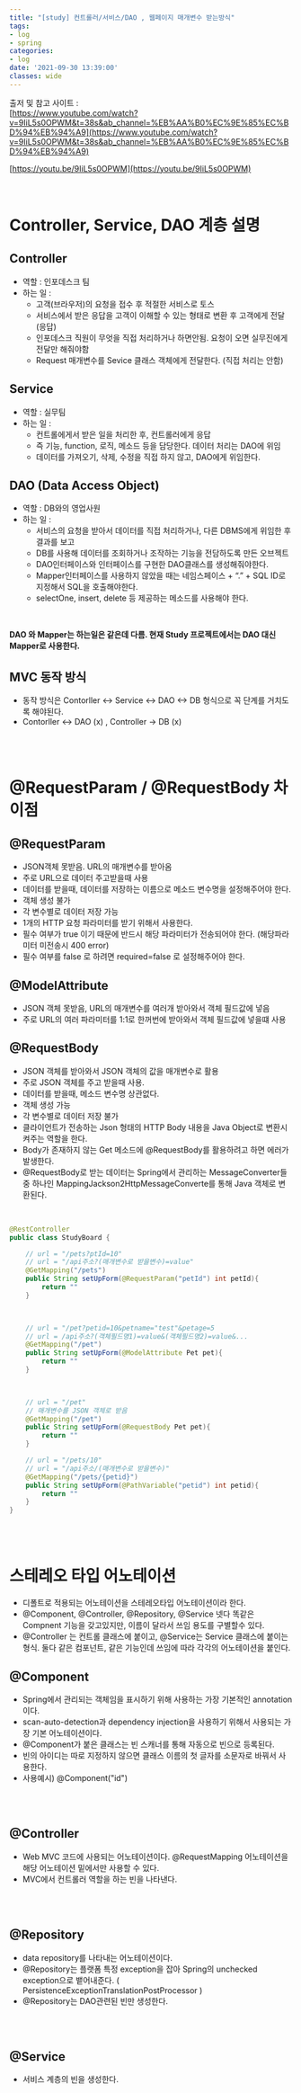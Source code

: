 ```yaml
---
title: "[study] 컨트롤러/서비스/DAO , 웹페이지 매개변수 받는방식"
tags:
- log
- spring
categories:
- log
date: '2021-09-30 13:39:00'
classes: wide
---
```


출저 및 참고 사이트 :  
[https://www.youtube.com/watch?v=9IiL5s0OPWM&t=38s&ab_channel=%EB%AA%B0%EC%9E%85%EC%BD%94%EB%94%A9](https://www.youtube.com/watch?v=9IiL5s0OPWM&t=38s&ab_channel=%EB%AA%B0%EC%9E%85%EC%BD%94%EB%94%A9)

[https://youtu.be/9IiL5s0OPWM](https://youtu.be/9IiL5s0OPWM)

<br/>

# Controller, Service, DAO 계층 설명
## Controller
- 역할 : 인포데스크 팀
- 하는 일 : 
  - 고객(브라우저)의 요청을 접수 후 적절한 서비스로 토스
  - 서비스에서 받은 응답을 고객이 이해할 수 있는 형태로 변환 후 고객에게 전달 (응답)
  - 인포데스크 직원이 무엇을 직접 처리하거나 하면안됨. 요청이 오면 실무진에게 전달만 해줘야함
  - Request 매개변수를 Sevice 클래스 객체에게 전달한다. (직접 처리는 안함)

## Service
- 역할 : 실무팀
- 하는 일 :
  - 컨트롤에게서 받은 일을 처리한 후, 컨트롤러에게 응답
  - 즉 기능, function, 로직, 메소드 등을 담당한다. 데이터 처리는 DAO에 위임
  - 데이터를 가져오기, 삭제, 수정을 직접 하지 않고, DAO에게 위임한다.

## DAO (Data Access Object)
- 역할 : DB와의 영업사원
- 하는 일 : 
  - 서비스의 요청을 받아서 데이터를 직접 처리하거나, 다른 DBMS에게 위임한 후 결과를 보고
  - DB를 사용해 데이터를 조회하거나 조작하는 기능을 전담하도록 만든 오브젝트
  - DAO인터페이스와 인터페이스를 구현한 DAO클래스를 생성해줘야한다.
  - Mapper인터페이스를 사용하지 않았을 때는 네임스페이스 + “.” + SQL ID로 지정해서 SQL을 호출해야한다.
  - selectOne, insert, delete 등 제공하는 메소드를 사용해야 한다.

<br/>

**DAO 와 Mapper는 하는일은 같은데 다름. 현재 Study 프로젝트에서는 DAO 대신 Mapper로 사용한다.** 

## MVC 동작 방식
- 동작 방식은 Contorller <-> Service <-> DAO <-> DB 형식으로 꼭 단계를 거치도록 해야된다.
- Contorller <-> DAO (x) , Controller -> DB (x)

<br/>
<br/>

# @RequestParam / @RequestBody 차이점
## @RequestParam
- JSON객체 못받음. URL의 매개변수를 받아옴 
- 주로 URL으로 데이터 주고받을때 사용
- 데이터를 받을때, 데이터를 저장하는 이름으로 메소드 변수명을 설정해주어야 한다.
- 객체 생성 불가
- 각 변수별로 데이터 저장 가능
- 1개의 HTTP 요청 파라미터를 받기 위해서 사용한다.
- 필수 여부가 true 이기 때문에 반드시 해당 파라미터가 전송되어야 한다. (해당파라미터 미전송시 400 error)
- 필수 여부를 false 로 하려면 required=false 로 설정해주어야 한다.

## @ModelAttribute
 - JSON 객체 못받음, URL의 매개변수를 여러개 받아와서 객체 필드값에 넣음
 - 주로 URL의 여러 파라미터를 1:1로 한꺼번에 받아와서 객체 필드값에 넣을떄 사용






## @RequestBody
- JSON 객체를 받아와서 JSON 객체의 값을 매개변수로 활용
- 주로 JSON 객체를 주고 받을때 사용.
- 데이터를 받을때, 메소드 변수명 상관없다.
- 객체 생성 가능
- 각 변수별로 데이터 저장 불가
- 클라이언트가 전송하는 Json 형태의 HTTP Body 내용을 Java Object로 변환시켜주는 역할을 한다.
- Body가 존재하지 않는 Get 메소드에 @RequestBody를 활용하려고 하면 에러가 발생한다.
- @RequestBody로 받는 데이터는 Spring에서 관리하는 MessageConverter들 중 하나인 MappingJackson2HttpMessageConverte를 통해 Java 객체로 변환된다.


<br/>

```java
@RestController
public class StudyBoard {

    // url = "/pets?ptId=10"
    // url = "/api주소?(매개변수로 받을변수)=value"
    @GetMapping("/pets")
    public String setUpForm(@RequestParam("petId") int petId){
        return ""
    }

     

    // url = "/pet?petid=10&petname="test"&petage=5
    // url = /api주소?(객체필드명1)=value&(객체필드명2)=value&...
    @GetMapping("/pet")
    public String setUpForm(@ModelAttribute Pet pet){
        return ""
    }
      


    // url = "/pet"
    // 매개변수를 JSON 객체로 받음
    @GetMapping("/pet")
    public String setUpForm(@RequestBody Pet pet){
        return ""
    }

    // url = "/pets/10"
    // url = "/api주소/(매개변수로 받을변수)"
    @GetMapping("/pets/{petid}")
    public String setUpForm(@PathVariable("petid") int petid){
        return ""
    }
}
```


<br/>
<br/>

# 스테레오 타입 어노테이션
- 디폴트로 적용되는 어노테이션을 스테레오타입 어노테이션이라 한다.
- @Component, @Controller, @Repository, @Service 넷다 똑같은 Compnent 기능을 갖고있지만, 이름이 달라서 쓰임 용도를 구별할수 있다.
- @Controller 는 컨트롤 클래스에 붙이고, @Service는 Service 클래스에 붙이는 형식. 둘다 같은 컴포넌트, 같은 기능인데 쓰임에 따라 각각의 어노테이션을 붙인다.

## @Component
- Spring에서 관리되는 객체임을 표시하기 위해 사용하는 가장 기본적인 annotation이다. 
- scan-auto-detection과 dependency injection을 사용하기 위해서 사용되는 가장 기본 어노테이션이다.
- @Component가 붙은 클래스는 빈 스캐너를 통해 자동으로 빈으로 등록된다.
- 빈의 아이디는 따로 지정하지 않으면 클래스 이름의 첫 글자를 소문자로 바꿔서 사용한다.
- 사용예시) @Component("id")

<br/>
<br/>

## @Controller
- Web MVC 코드에 사용되는 어노테이션이다. @RequestMapping 어노테이션을 해당 어노테이션 밑에서만 사용할 수 있다.
- MVC에서 컨트롤러 역할을 하는 빈을 나타낸다. 


<br/>
<br/>

## @Repository
- data repository를 나타내는 어노테이션이다. 
- @Repository는 플랫폼 특정 exception을 잡아 Spring의 unchecked exception으로 뱉어내준다. ( PersistenceExceptionTranslationPostProcessor )
- @Repository는  DAO관련된 빈만 생성한다.

<br/>
<br/>

## @Service
- 서비스 계층의 빈을 생성한다.

<br/>
<br/>
